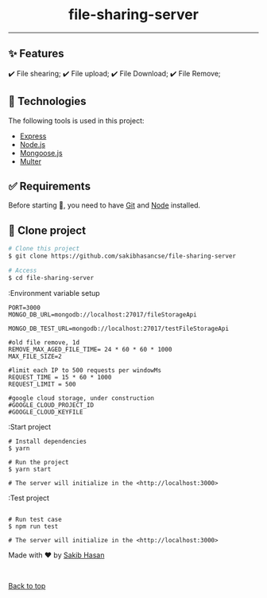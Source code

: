 <div align="center" id="top">
</div>

<h1 align="center">file-sharing-server</h1>

<hr>

## :sparkles: Features

:heavy_check_mark: File shearing;
:heavy_check_mark: File upload;
:heavy_check_mark: File Download;
:heavy_check_mark: File Remove;

## :rocket: Technologies

The following tools is used in this project:

- [Express](https://expressjs.com/)
- [Node.js](https://nodejs.org/en/)
- [Mongoose.js](https://mongoosejs.com/)
- [Multer](https://www.npmjs.com/package/multer)

## :white_check_mark: Requirements

Before starting :checkered_flag:, you need to have [Git](https://git-scm.com) and [Node](https://nodejs.org/en/) installed.

## :checkered_flag: Clone project

```bash
# Clone this project
$ git clone https://github.com/sakibhasancse/file-sharing-server

# Access
$ cd file-sharing-server
```

:Environment variable setup

```shell
PORT=3000
MONGO_DB_URL=mongodb://localhost:27017/fileStorageApi

MONGO_DB_TEST_URL=mongodb://localhost:27017/testFileStorageApi

#old file remove, 1d
REMOVE_MAX_AGED_FILE_TIME= 24 * 60 * 60 * 1000
MAX_FILE_SIZE=2

#limit each IP to 500 requests per windowMs
REQUEST_TIME = 15 * 60 * 1000 
REQUEST_LIMIT = 500 

#google cloud storage, under construction
#GOOGLE_CLOUD_PROJECT_ID
#GOOGLE_CLOUD_KEYFILE
```

:Start project

```shell
# Install dependencies
$ yarn

# Run the project
$ yarn start

# The server will initialize in the <http://localhost:3000>
```

:Test project

```shell

# Run test case
$ npm run test

# The server will initialize in the <http://localhost:3000>
```

Made with :heart: by <a href="https://github.com/sakibhasancse" target="_blank">Sakib Hasan</a>

&#xa0;

<a href="#top">Back to top</a>
